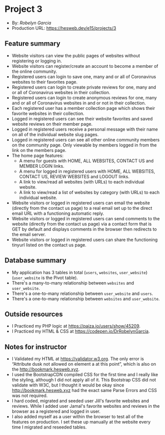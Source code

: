 # Project 3
+ By: *Robelyn Garcia*
+ Production URL: <https://hesweb.dev/e15/projects/3>

## Feature summary
+ Website visitors can view the public pages of websites without registering or logging in.
+ Website visitors can register/create an account to become a member of the online community.
+ Registered users can login to save one, many and or all of Coronavirus websites to their favorites page.
+ Registered users can login to create private reviews for one, many and or all of Coronavirus websites in their collection.
+ Registered users can login to create anonymous reviews for one, many and or all of Coronavirus websites in and or not in their collection.
+ Each registered user has a member collection page which shows their favorite websites in their collection.
+ Logged in registered users can see their website favorites and saved website reviews on their member page.
+ Logged in registered users receive a personal message with their name on all of the individual website slug pages.
+ Logged in registered users can see all other online community members on the community page.  Only viewable by members logged in from the link on the members page.
+ The home page features:
  +  A menu for guests with HOME, ALL WEBSITES, CONTACT US and MEMBER LOGIN links.
  +  A menu for logged in registered users with HOME, ALL WEBSITES, CONTACT US, REVIEW WEBSITES and LOGOUT links.
  + A link to view/read all websites (with URLs) to each individual website.
  + A link to view/read a list of websites by category (with URLs) to each individual website.
+ Website visitors or logged in registered users can email the website (directly from the contact us page) to a real email set up to the direct email URL with a functioning automatic reply.
+ Website visitors or logged in registered users can send comments to the website (directly from the contact us page) via a contact form that is GET by default and displays comments in the browser then redirects to the email server.
+ Website visitors or logged in registered users can share the functioning tinyurl listed on the contact us page.
  
## Database summary
+ My application has 3 tables in total (`users`, `websites`, `user_website`) (`user_website` is the Pivot table).
+ There's a many-to-many relationship between `websites` and `user_website`.
+ There's a one-to-many relationship between `user_website` and `users`.
+ There's a one-to-many relationship between `websites` and `user_website`.

## Outside resources
+ I Practiced my PHP logic at <https://paiza.io/users/show/45209>.
+ I Practiced my HTML & CSS at <https://codepen.io/DrRobelynGarcia>.

## Notes for instructor
+ I Validated my HTML at <https://validator.w3.org>. The only error is “Attribute dusk not allowed on element a at this point”, which is also on the http://bookmark.hesweb.xyz.
+ I used the BootstrapCDN compiled CSS for the first time and I really like the styling, although I did not apply all of it.  This Bootstrap CSS did not validate with W3C, but I thought it would be okay since http://bookmark.hesweb.xyz had the exact same Parse Errors and CSS was not required.
+ I hard coded, migrated and seeded user Jill's favorite websites and reviews. While I added user Jamal's favorite websites and reviews in the browser as a registered and logged in user.
+ I also added myself as a user within the browser to test all of the features on production.  I set these up manually at the website every time I migrated and reseeded tables.
